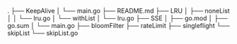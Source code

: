 .
├──  KeepAlive
│  └── main.go
├──  README.md
├── LRU
│  ├── noneList
│  │  └── lru.go
│  └── withList
│      └── lru.go
├── SSE
│  ├── go.mod
│  ├── go.sum
│  └── main.go
├── bloomFilter
├── rateLimit
├── singleflight
└── skipList
└── skipList.go

